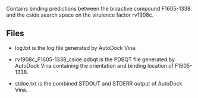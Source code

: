 Contains binding predictions between the bioactive compound F1605-1338 and the cside search space on the virulence factor rv1908c.

## Files

- log.txt is the log file generated by AutoDock Vina.

- rv1908c_F1605-1338_cside.pdbqt is the PDBQT file generated by AutoDock Vina containing the orientation and binding location of F1605-1338.

- stdoe.txt is the combined STDOUT and STDERR output of AutoDock Vina.

